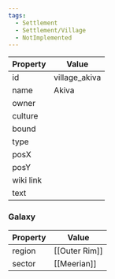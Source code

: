```yaml
---
tags:
  - Settlement
  - Settlement/Village
  - NotImplemented
---
```


| Property  | Value         |
| --------- | ------------- |
| id        | village_akiva |
| name      | Akiva         |
| owner     |               |
| culture   |               |
| bound     |               |
| type      |               |
| posX      |               |
| posY      |               |
| wiki link |               |
| text      |               |

### Galaxy
| Property | Value         |
| -------- | ------------- |
| region   | [[Outer Rim]] |
| sector   | [[Meerian]]   |
